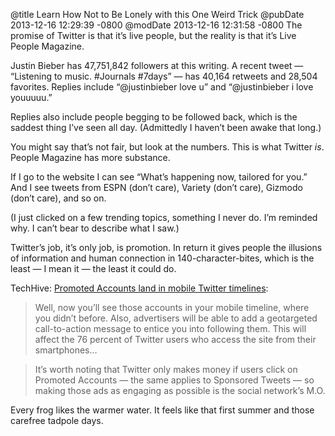 @title Learn How Not to Be Lonely with this One Weird Trick
@pubDate 2013-12-16 12:29:39 -0800
@modDate 2013-12-16 12:31:58 -0800
The promise of Twitter is that it’s live people, but the reality is that it’s Live People Magazine.

Justin Bieber has 47,751,842 followers at this writing. A recent tweet — “Listening to music. #Journals #7days” — has 40,164 retweets and 28,504 favorites. Replies include “@justinbieber love u” and “@justinbieber i love youuuuu.”

Replies also include people begging to be followed back, which is the saddest thing I’ve seen all day. (Admittedly I haven’t been awake that long.)

You might say that’s not fair, but look at the numbers. This is what Twitter *is*. People Magazine has more substance.

If I go to the website I can see “What’s happening now, tailored for you.” And I see tweets from ESPN (don’t care), Variety (don’t care), Gizmodo (don’t care), and so on.

(I just clicked on a few trending topics, something I never do. I’m reminded why. I can’t bear to describe what I saw.)

Twitter’s job, it’s only job, is promotion. In return it gives people the illusions of information and human connection in 140-character-bites, which is the least — I mean it — the least it could do.

TechHive: [Promoted Accounts land in mobile Twitter timelines](http://www.techhive.com/article/2080801/promoted-accounts-land-in-mobile-twitter-timelines.html):

>Well, now you’ll see those accounts in your mobile timeline, where you didn’t before. Also, advertisers will be able to add a geotargeted call-to-action message to entice you into following them. This will affect the 76 percent of Twitter users who access the site from their smartphones…

>It’s worth noting that Twitter only makes money if users click on Promoted Accounts — the same applies to Sponsored Tweets — so making those ads as engaging as possible is the social network’s M.O.

Every frog likes the warmer water. It feels like that first summer and those carefree tadpole days.
